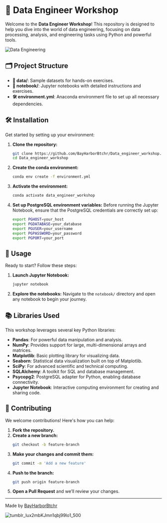 
# 🚀 Data Engineer Workshop

Welcome to the **Data Engineer Workshop**! This repository is designed to help you dive into the world of data engineering, focusing on data processing, analysis, and engineering tasks using Python and powerful tools.

![Data Engineering](https://user-images.githubusercontent.com/XXXXXX/XXXXX/data_engineer_banner.png) <!-- Replace with an actual image or remove this line -->

## 🗂 Project Structure

- **📂 data/**: Sample datasets for hands-on exercises.
- **📓 notebook/**: Jupyter notebooks with detailed instructions and exercises.
- **🛠 environment.yml**: Anaconda environment file to set up all necessary dependencies.

## 🛠 Installation

Get started by setting up your environment:

1. **Clone the repository:**
   ```bash
   git clone https://github.com/BayHarborBtchr/Data_engineer_workshop.git
   cd Data_engineer_workshop
   ```

2. **Create the conda environment:**
   ```bash
   conda env create -f environment.yml
   ```

3. **Activate the environment:**
   ```bash
   conda activate data_engineer_workshop
   ```

4. **Set up PostgreSQL environment variables:**
   Before running the Jupyter Notebook, ensure that the PostgreSQL credentials are correctly set up: 
   ```bash
   export PGHOST=your_host
   export PGDATABASE=your_database
   export PGUSER=your_username
   export PGPASSWORD=your_password
   export PGPORT=your_port
   ```

## 🚀 Usage

Ready to start? Follow these steps:

1. **Launch Jupyter Notebook:**
   ```bash
   jupyter notebook
   ```

2. **Explore the notebooks:**
   Navigate to the `notebook/` directory and open any notebook to begin your journey.

## 📚 Libraries Used

This workshop leverages several key Python libraries:

- **Pandas**: For powerful data manipulation and analysis.
- **NumPy**: Provides support for large, multi-dimensional arrays and matrices.
- **Matplotlib**: Basic plotting library for visualizing data.
- **Seaborn**: Statistical data visualization built on top of Matplotlib.
- **SciPy**: For advanced scientific and technical computing.
- **SQLAlchemy**: A toolkit for SQL and database management.
- **Psycopg2**: PostgreSQL adapter for Python, enabling database connectivity.
- **Jupyter Notebook**: Interactive computing environment for creating and sharing code.

## 🤝 Contributing

We welcome contributions! Here's how you can help:

1. **Fork the repository.**
2. **Create a new branch:**
   ```bash
   git checkout -b feature-branch
   ```
3. **Make your changes and commit them:**
   ```bash
   git commit -m 'Add a new feature'
   ```
4. **Push to the branch:**
   ```bash
   git push origin feature-branch
   ```
5. **Open a Pull Request** and we’ll review your changes.

---

Made by [BayHarborBtchr](https://github.com/BayHarborBtchr)


![tumblr_lux2mbKJmn1qbj99lo1_500](https://github.com/user-attachments/assets/39dfcece-8818-470f-a3d2-5aa7940d4cc7)




